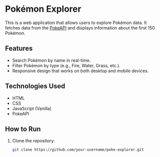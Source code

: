 # Pokémon Explorer

This is a web application that allows users to explore Pokémon data. It fetches data from the [PokeAPI](https://pokeapi.co/) and displays information about the first 150 Pokémon.

## Features

- Search Pokémon by name in real-time.
- Filter Pokémon by type (e.g., Fire, Water, Grass, etc.).
- Responsive design that works on both desktop and mobile devices.

## Technologies Used

- HTML
- CSS
- JavaScript (Vanilla)
- PokeAPI

## How to Run

1. Clone the repository:
   ```bash
   git clone https://github.com/your-username/poke-explorer.git
